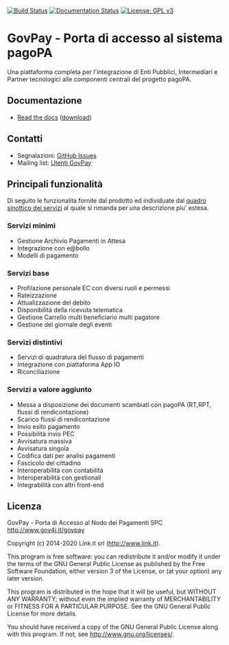 [![Build Status](https://jenkins.link.it/govpay/job/govpay/job/master/badge/icon?job=GovPay)](https://jenkins.link.it/govpay/blue/organizations/jenkins/govpay/activity?branch=master)
[![Documentation Status](https://readthedocs.org/projects/govpay/badge/?version=master)](https://govpay.readthedocs.io/it/latest/?badge=master)
[![License: GPL v3](https://img.shields.io/badge/License-GPLv3-blue.svg)](https://raw.githubusercontent.com/link-it/govpay/master/LICENSE)

# GovPay - Porta di accesso al sistema pagoPA
Una piattaforma completa per l'integrazione di Enti Pubblici, Intermediari e Partner tecnologici alle componenti centrali del progetto pagoPA.

## Documentazione

- [Read the docs](https://govpay.readthedocs.io/it/latest/) ([download](https://readthedocs.org/projects/govpay/downloads/htmlzip/latest/))

## Contatti

- Segnalazioni: [GitHub Issues](https://github.com/link-it/GovPay/issues)
- Mailing list: [Utenti GovPay](http://www.gov4j.it/mailman/listinfo/utenti-govpay)

## Principali funzionalità

Di seguito le funzionalita fornite dal prodotto ed individuate dal [quadro sinottico dei servizi](https://www.pagopa.gov.it/it/pubbliche-amministrazioni/quadro-sinottico/) al
quale si rimanda per una descrizione piu' estesa.

### Servizi minimi

* Gestione Archivio Pagamenti in Attesa
* Integrazione con e@bollo	
* Modelli di pagamento	

### Servizi base

* Profilazione personale EC con diversi ruoli e permessi
* Rateizzazione
* Attualizzazione del debito	
* Disponibilità della ricevuta telematica
* Gestione Carrello multi beneficiario multi pagatore
* Gestione del giornale degli eventi	

### Servizi distintivi

* Servizi di quadratura del flusso di pagamenti
* Integrazione con piattaforma App IO
* Riconciliazione

### Servizi a valore aggiunto

* Messa a disposizione dei documenti scambiati con pagoPA (RT,RPT, flussi di rendicontazione)
* Scarico flussi di rendicontazione	
* Invio esito pagamento
* Possibilità invio PEC	
* Avvisatura massiva	
* Avvisatura singola
* Codifica dati per analisi pagamenti
* Fascicolo del cittadino	
* Interoperabilità con contabilità
* Interoperabilità con gestionali	
* Integrabilità con altri front-end	

## Licenza

GovPay - Porta di Accesso al Nodo dei Pagamenti SPC
http://www.gov4j.it/govpay

Copyright (c) 2014-2020 Link.it srl (http://www.link.it).

This program is free software: you can redistribute it and/or modify
it under the terms of the GNU General Public License as published by
the Free Software Foundation, either version 3 of the License, or
(at your option) any later version.

This program is distributed in the hope that it will be useful,
but WITHOUT ANY WARRANTY; without even the implied warranty of
MERCHANTABILITY or FITNESS FOR A PARTICULAR PURPOSE.  See the
GNU General Public License for more details.

You should have received a copy of the GNU General Public License
along with this program. If not, see <http://www.gnu.org/licenses/>.

